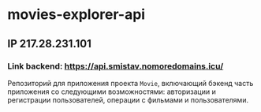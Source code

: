 # movies-explorer-api

## IP 217.28.231.101

### Link backend: https://api.smistav.nomoredomains.icu/

Репозиторий для приложения проекта `Movie`, включающий бэкенд часть приложения со следующими возможностями: авторизации и регистрации пользователей, операции с фильмами и пользователями.

